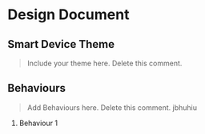 # Design Document

## Smart Device Theme

> Include your theme here. Delete this comment.


## Behaviours

> Add Behaviours here. Delete this comment. jbhuhiu

1. Behaviour 1